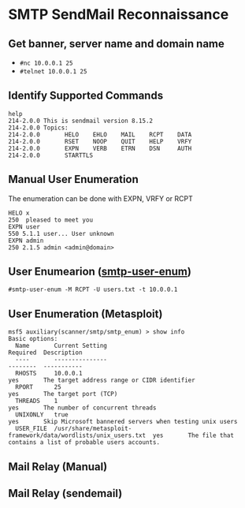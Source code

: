 # SMTP SendMail Reconnaissance
## Get banner, server name and domain name
* `#nc 10.0.0.1 25`
* `#telnet 10.0.0.1 25`

## Identify Supported Commands
```
help
214-2.0.0 This is sendmail version 8.15.2
214-2.0.0 Topics:
214-2.0.0       HELO    EHLO    MAIL    RCPT    DATA
214-2.0.0       RSET    NOOP    QUIT    HELP    VRFY
214-2.0.0       EXPN    VERB    ETRN    DSN     AUTH
214-2.0.0       STARTTLS
```

## Manual User Enumeration
The enumeration can be done with EXPN, VRFY or RCPT
```
HELO x
250  pleased to meet you
EXPN user
550 5.1.1 user... User unknown
EXPN admin
250 2.1.5 admin <admin@domain>
```

## User Enumearion ([smtp-user-enum](https://tools.kali.org/information-gathering/smtp-user-enum))
`#smtp-user-enum -M RCPT -U users.txt -t 10.0.0.1`

## User Enumeration (Metasploit)
```
msf5 auxiliary(scanner/smtp/smtp_enum) > show info
Basic options:
  Name       Current Setting                                                Required  Description
  ----       ---------------                                                --------  -----------
  RHOSTS     10.0.0.1                                                       yes       The target address range or CIDR identifier
  RPORT      25                                                             yes       The target port (TCP)
  THREADS    1                                                              yes       The number of concurrent threads
  UNIXONLY   true                                                           yes       Skip Microsoft bannered servers when testing unix users
  USER_FILE  /usr/share/metasploit-framework/data/wordlists/unix_users.txt  yes       The file that contains a list of probable users accounts.
```

## Mail Relay (Manual)

## Mail Relay (sendemail)

